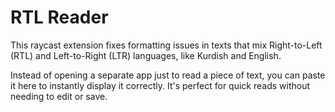 # RTL Reader

This raycast extension fixes formatting issues in texts that mix Right-to-Left (RTL) and Left-to-Right (LTR) languages, like Kurdish and English.

Instead of opening a separate app just to read a piece of text, you can paste it here to instantly display it correctly. It's perfect for quick reads without needing to edit or save.